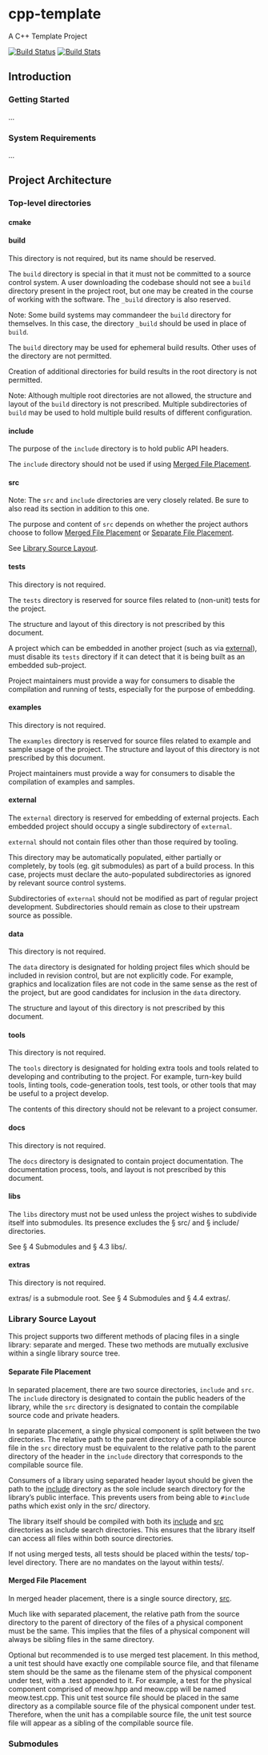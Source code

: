 # cpp-template
A C++ Template Project

[![Build Status](https://travis-ci.org/ei06125/cpp-template.svg?branch=master)](https://travis-ci.org/ei06125/cpp-template)
[![Build Stats](https://ci.appveyor.com/api/projects/status/05mfqbb523tnw7kw?svg=true)](https://ci.appveyor.com/project/ei06125/cpp-template)

## Introduction

### Getting Started
...

### System Requirements
...

## Project Architecture

### Top-level directories

#### cmake

#### build

This directory is not required, but its name should be reserved.

The `build` directory is special in that it must not be committed to a source
control system. A user downloading the codebase should not see a `build`
directory present in the project root, but one may be created in the course of
working with the software. The `_build` directory is also reserved.

Note: Some build systems may commandeer the `build` directory for themselves.
In this case, the directory `_build` should be used in place of `build`.

The `build` directory may be used for ephemeral build results. Other uses of
the directory are not permitted.

Creation of additional directories for build results in the root directory is
not permitted.

Note: Although multiple root directories are not allowed, the structure and
layout of the `build` directory is not prescribed. Multiple subdirectories of
`build` may be used to hold multiple build results of different configuration.

#### include
The purpose of the `include` directory is to hold public API headers.

The `include` directory should not be used if using [Merged File Placement](#Merged-File-Placement).

#### src
Note: The `src` and `include` directories are very closely related. Be sure to
also read its section in addition to this one.

The purpose and content of `src` depends on whether the project authors choose
to follow [Merged File Placement](#Merged-File-Placement) or [Separate File Placement](#Separate-File-Placement).

See [Library Source Layout](#Library-Source-Layout).

#### tests
This directory is not required.

The `tests` directory is reserved for source files related to (non-unit) tests
for the project.

The structure and layout of this directory is not prescribed by this document.

A project which can be embedded in another project (such as via [external](#external)),
must disable its `tests` directory if it can detect that it is being built as
an embedded sub-project.

Project maintainers must provide a way for consumers to disable the
compilation and running of tests, especially for the purpose of embedding.

#### examples
This directory is not required.

The `examples` directory is reserved for source files related to example and
sample usage of the project. The structure and layout of this directory is not
prescribed by this document.

Project maintainers must provide a way for consumers to disable the
compilation of examples and samples.

#### external
The `external` directory is reserved for embedding of external projects. Each
embedded project should occupy a single subdirectory of `external`.

`external` should not contain files other than those required by tooling.

This directory may be automatically populated, either partially or completely,
by tools (eg. git submodules) as part of a build process. In this case,
projects must declare the auto-populated subdirectories as ignored by relevant
source control systems.

Subdirectories of `external` should not be modified as part of regular project
development. Subdirectories should remain as close to their upstream source as
possible.

#### data
This directory is not required.

The `data` directory is designated for holding project files which should be
included in revision control, but are not explicitly code. For example,
graphics and localization files are not code in the same sense as the rest of
the project, but are good candidates for inclusion in the `data` directory.

The structure and layout of this directory is not prescribed by this document.

#### tools
This directory is not required.

The `tools` directory is designated for holding extra tools and tools related
to developing and contributing to the project. For example, turn-key build
tools, linting tools, code-generation tools, test tools, or other
tools that may be useful to a project develop.

The contents of this directory should not be relevant to a project consumer.

#### docs
This directory is not required.

The `docs` directory is designated to contain project documentation. The
documentation process, tools, and layout is not prescribed by this document.

#### libs
The `libs` directory must not be used unless the project wishes to subdivide
itself into submodules. Its presence excludes the § src/ and § include/
directories.

See § 4 Submodules and § 4.3 libs/.

#### extras
This directory is not required.

extras/ is a submodule root. See § 4 Submodules and § 4.4 extras/.

### Library Source Layout
This project supports two different methods of placing files in a single library: separate and merged.
These two methods are mutually exclusive within a single library source tree.

#### Separate File Placement
In separated placement, there are two source directories, `include` and `src`.
The `include` directory is designated to contain the public headers of the
library, while the `src` directory is designated to contain the compilable
source code and private headers.

In separate placement, a single physical component is split between the two
directories. The relative path to the parent directory of a compilable source
file in the `src` directory must be equivalent to the relative path to the
parent directory of the header in the `include` directory that corresponds to
the compilable source file.

Consumers of a library using separated header layout should be given the path
to the [include](#include) directory as the sole include search directory for the
library’s public interface. This prevents users from being able to `#include`
paths which exist only in the src/ directory.

The library itself should be compiled with both its [include](#include) and [src](#src)
directories as include search directories. This ensures that the library
itself can access all files within both source directories.

If not using merged tests, all tests should be placed within the tests/
top-level directory. There are no mandates on the layout within tests/.

#### Merged File Placement
In merged header placement, there is a single source directory, [src](#src).

Much like with separated placement, the relative path from the source
directory to the parent of directory of the files of a physical component must
be the same. This implies that the files of a physical component will always
be sibling files in the same directory.

Optional but recommended is to use merged test placement. In this method, a
unit test should have exactly one compilable source file, and that filename
stem should be the same as the filename stem of the physical component under
test, with a .test appended to it. For example, a test for the physical
component comprised of meow.hpp and meow.cpp will be named meow.test.cpp. This
unit test source file should be placed in the same directory as a compilable
source file of the physical component under test. Therefore, when the unit has
a compilable source file, the unit test source file will appear as a sibling
of the compilable source file.

### Submodules
